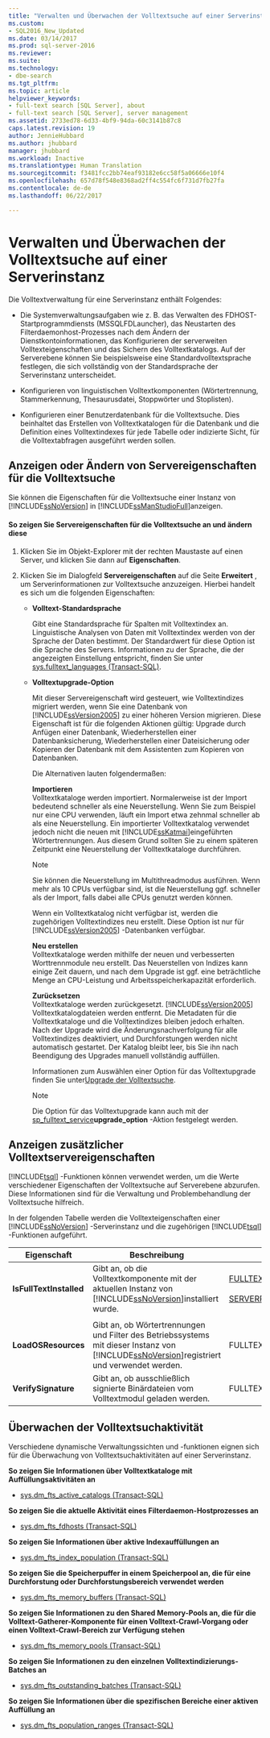 ```yaml
---
title: "Verwalten und Überwachen der Volltextsuche auf einer Serverinstanz | Microsoft-Dokumentation"
ms.custom:
- SQL2016_New_Updated
ms.date: 03/14/2017
ms.prod: sql-server-2016
ms.reviewer: 
ms.suite: 
ms.technology:
- dbe-search
ms.tgt_pltfrm: 
ms.topic: article
helpviewer_keywords:
- full-text search [SQL Server], about
- full-text search [SQL Server], server management
ms.assetid: 2733ed78-6d33-4bf9-94da-60c3141b87c8
caps.latest.revision: 19
author: JennieHubbard
ms.author: jhubbard
manager: jhubbard
ms.workload: Inactive
ms.translationtype: Human Translation
ms.sourcegitcommit: f3481fcc2bb74eaf93182e6cc58f5a06666e10f4
ms.openlocfilehash: 657d78f548e8368ad2ff4c554fc6f731d7fb27fa
ms.contentlocale: de-de
ms.lasthandoff: 06/22/2017

---
```

# <a name="manage-and-monitor-full-text-search-for-a-server-instance"></a>Verwalten und Überwachen der Volltextsuche auf einer Serverinstanz
  Die Volltextverwaltung für eine Serverinstanz enthält Folgendes:  
  
-   Die Systemverwaltungsaufgaben wie z. B. das Verwalten des FDHOST-Startprogrammdiensts (MSSQLFDLauncher), das Neustarten des Filterdaemonhost-Prozesses nach dem Ändern der Dienstkontoinformationen, das Konfigurieren der serverweiten Volltexteigenschaften und das Sichern des Volltextkatalogs. Auf der Serverebene können Sie beispielsweise eine Standardvolltextsprache festlegen, die sich vollständig von der Standardsprache der Serverinstanz unterscheidet.  
  
-   Konfigurieren von linguistischen Volltextkomponenten (Wörtertrennung, Stammerkennung, Thesaurusdatei, Stoppwörter und Stoplisten).  
  
-   Konfigurieren einer Benutzerdatenbank für die Volltextsuche. Dies beinhaltet das Erstellen von Volltextkatalogen für die Datenbank und die Definition eines Volltextindexes für jede Tabelle oder indizierte Sicht, für die Volltextabfragen ausgeführt werden sollen.  
  
##  <a name="props"></a> Anzeigen oder Ändern von Servereigenschaften für die Volltextsuche  
 Sie können die Eigenschaften für die Volltextsuche einer Instanz von [!INCLUDE[ssNoVersion](../../includes/ssnoversion-md.md)] in [!INCLUDE[ssManStudioFull](../../includes/ssmanstudiofull-md.md)]anzeigen.  
  
#### <a name="to-view-and-change-server-properties-for-full-text-search"></a>So zeigen Sie Servereigenschaften für die Volltextsuche an und ändern diese  
  
1.  Klicken Sie im Objekt-Explorer mit der rechten Maustaste auf einen Server, und klicken Sie dann auf **Eigenschaften**.  
  
2.  Klicken Sie im Dialogfeld **Servereigenschaften** auf die Seite **Erweitert** , um Serverinformationen zur Volltextsuche anzuzeigen. Hierbei handelt es sich um die folgenden Eigenschaften:  
  
    -   **Volltext-Standardsprache**  
  
         Gibt eine Standardsprache für Spalten mit Volltextindex an. Linguistische Analysen von Daten mit Volltextindex werden von der Sprache der Daten bestimmt. Der Standardwert für diese Option ist die Sprache des Servers. Informationen zu der Sprache, die der angezeigten Einstellung entspricht, finden Sie unter [sys.fulltext_languages &#40;Transact-SQL&#41;](../../relational-databases/system-catalog-views/sys-fulltext-languages-transact-sql.md).  
  
    -   **Volltextupgrade-Option**  
  
         Mit dieser Servereigenschaft wird gesteuert, wie Volltextindizes migriert werden, wenn Sie eine Datenbank von [!INCLUDE[ssVersion2005](../../includes/ssversion2005-md.md)] zu einer höheren Version migrieren. Diese Eigenschaft ist für die folgenden Aktionen gültig: Upgrade durch Anfügen einer Datenbank, Wiederherstellen einer Datenbanksicherung, Wiederherstellen einer Dateisicherung oder Kopieren der Datenbank mit dem Assistenten zum Kopieren von Datenbanken.  
  
         Die Alternativen lauten folgendermaßen:  
  
         **Importieren**  
         Volltextkataloge werden importiert. Normalerweise ist der Import bedeutend schneller als eine Neuerstellung. Wenn Sie zum Beispiel nur eine CPU verwenden, läuft ein Import etwa zehnmal schneller ab als eine Neuerstellung. Ein importierter Volltextkatalog verwendet jedoch nicht die neuen mit [!INCLUDE[ssKatmai](../../includes/sskatmai-md.md)]eingeführten Wörtertrennungen. Aus diesem Grund sollten Sie zu einem späteren Zeitpunkt eine Neuerstellung der Volltextkataloge durchführen.  
  
        > [!NOTE]  
        >  Sie können die Neuerstellung im Multithreadmodus ausführen. Wenn mehr als 10 CPUs verfügbar sind, ist die Neuerstellung ggf. schneller als der Import, falls dabei alle CPUs genutzt werden können.  
  
         Wenn ein Volltextkatalog nicht verfügbar ist, werden die zugehörigen Volltextindizes neu erstellt. Diese Option ist nur für [!INCLUDE[ssVersion2005](../../includes/ssversion2005-md.md)] -Datenbanken verfügbar.  
  
         **Neu erstellen**  
         Volltextkataloge werden mithilfe der neuen und verbesserten Worttrennmodule neu erstellt. Das Neuerstellen von Indizes kann einige Zeit dauern, und nach dem Upgrade ist ggf. eine beträchtliche Menge an CPU-Leistung und Arbeitsspeicherkapazität erforderlich.  
  
         **Zurücksetzen**  
         Volltextkataloge werden zurückgesetzt. [!INCLUDE[ssVersion2005](../../includes/ssversion2005-md.md)] Volltextkatalogdateien werden entfernt. Die Metadaten für die Volltextkataloge und die Volltextindizes bleiben jedoch erhalten. Nach der Upgrade wird die Änderungsnachverfolgung für alle Volltextindizes deaktiviert, und Durchforstungen werden nicht automatisch gestartet. Der Katalog bleibt leer, bis Sie ihn nach Beendigung des Upgrades manuell vollständig auffüllen.  
  
         Informationen zum Auswählen einer Option für das Volltextupgrade finden Sie unter[Upgrade der Volltextsuche](../../relational-databases/search/upgrade-full-text-search.md).  
  
        > [!NOTE]  
        >  Die Option für das Volltextupgrade kann auch mit der [sp_fulltext_service](../../relational-databases/system-stored-procedures/sp-fulltext-service-transact-sql.md)**upgrade_option** -Aktion festgelegt werden.  
  
##  <a name="metadata"></a> Anzeigen zusätzlicher Volltextservereigenschaften  
 [!INCLUDE[tsql](../../includes/tsql-md.md)] -Funktionen können verwendet werden, um die Werte verschiedener Eigenschaften der Volltextsuche auf Serverebene abzurufen. Diese Informationen sind für die Verwaltung und Problembehandlung der Volltextsuche hilfreich.  
  
 In der folgenden Tabelle werden die Volltexteigenschaften einer [!INCLUDE[ssNoVersion](../../includes/ssnoversion-md.md)] -Serverinstanz und die zugehörigen [!INCLUDE[tsql](../../includes/tsql-md.md)] -Funktionen aufgeführt.  
  
|Eigenschaft|Beschreibung|Funktion|  
|--------------|-----------------|--------------|  
|**IsFullTextInstalled**|Gibt an, ob die Volltextkomponente mit der aktuellen Instanz von [!INCLUDE[ssNoVersion](../../includes/ssnoversion-md.md)]installiert wurde.|[FULLTEXTSERVICEPROPERTY](../../t-sql/functions/fulltextserviceproperty-transact-sql.md)<br /><br /> [SERVERPROPERTY](../../t-sql/functions/serverproperty-transact-sql.md)|  
||||  
|**LoadOSResources**|Gibt an, ob Wörtertrennungen und Filter des Betriebssystems mit dieser Instanz von [!INCLUDE[ssNoVersion](../../includes/ssnoversion-md.md)]registriert und verwendet werden.|FULLTEXTSERVICEPROPERTY|  
|**VerifySignature**|Gibt an, ob ausschließlich signierte Binärdateien vom Volltextmodul geladen werden.|FULLTEXTSERVICEPROPERTY|  
  
##  <a name="monitor"></a> Überwachen der Volltextsuchaktivität  
 Verschiedene dynamische Verwaltungssichten und -funktionen eignen sich für die Überwachung von Volltextsuchaktivitäten auf einer Serverinstanz.  
  
 **So zeigen Sie Informationen über Volltextkataloge mit Auffüllungsaktivitäten an**  
  
-   [sys.dm_fts_active_catalogs &#40;Transact-SQL&#41;](../../relational-databases/system-dynamic-management-views/sys-dm-fts-active-catalogs-transact-sql.md)  
  
 **So zeigen Sie die aktuelle Aktivität eines Filterdaemon-Hostprozesses an**  
  
-   [sys.dm_fts_fdhosts &#40;Transact-SQL&#41;](../../relational-databases/system-dynamic-management-views/sys-dm-fts-fdhosts-transact-sql.md)  
  
 **So zeigen Sie Informationen über aktive Indexauffüllungen an**  
  
-   [sys.dm_fts_index_population &#40;Transact-SQL&#41;](../../relational-databases/system-dynamic-management-views/sys-dm-fts-index-population-transact-sql.md)  
  
 **So zeigen Sie die Speicherpuffer in einem Speicherpool an, die für eine Durchforstung oder Durchforstungsbereich verwendet werden**  
  
-   [sys.dm_fts_memory_buffers &#40;Transact-SQL&#41;](../../relational-databases/system-dynamic-management-views/sys-dm-fts-memory-buffers-transact-sql.md)  
  
 **So zeigen Sie Informationen zu den Shared Memory-Pools an, die für die Volltext-Gatherer-Komponente für einen Volltext-Crawl-Vorgang oder einen Volltext-Crawl-Bereich zur Verfügung stehen**  
  
-   [sys.dm_fts_memory_pools &#40;Transact-SQL&#41;](../../relational-databases/system-dynamic-management-views/sys-dm-fts-memory-pools-transact-sql.md)  
  
 **So zeigen Sie Informationen zu den einzelnen Volltextindizierungs-Batches an**  
  
-   [sys.dm_fts_outstanding_batches &#40;Transact-SQL&#41;](../../relational-databases/system-dynamic-management-views/sys-dm-fts-outstanding-batches-transact-sql.md)  
  
 **So zeigen Sie Informationen über die spezifischen Bereiche einer aktiven Auffüllung an**  
  
-   [sys.dm_fts_population_ranges &#40;Transact-SQL&#41;](../../relational-databases/system-dynamic-management-views/sys-dm-fts-population-ranges-transact-sql.md)  
  
  

